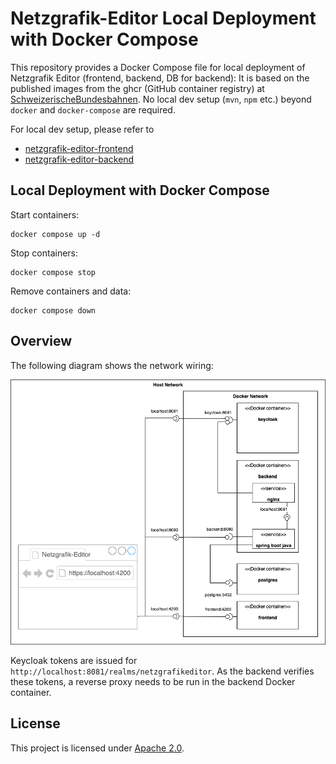 # Netzgrafik-Editor Local Deployment with Docker Compose

This repository provides a Docker Compose file for local deployment of Netzgrafik Editor (frontend, backend, DB for backend):
It is based on the published images from the ghcr (GitHub container registry) at
[SchweizerischeBundesbahnen](https://github.com/orgs/SchweizerischeBundesbahnen/packages).
No local dev setup (`mvn`, `npm` etc.) beyond `docker` and `docker-compose` are required.

For local dev setup, please refer to

* [netzgrafik-editor-frontend](https://github.com/SchweizerischeBundesbahnen/netzgrafik-editor-frontend)
* [netzgrafik-editor-backend](https://github.com/SchweizerischeBundesbahnen/netzgrafik-editor-backend)

## Local Deployment with Docker Compose

Start containers:

```shell
docker compose up -d
```

Stop containers:

```shell
docker compose stop 
```

Remove containers and data:

```shell
docker compose down 
```

## Overview

The following diagram shows the network wiring:

![Overview](./images/docker_compose.png)

Keycloak tokens are issued for `http://localhost:8081/realms/netzgrafikeditor`.
As the backend verifies these tokens, a reverse proxy needs to be run in the backend Docker container.

## License

This project is licensed under [Apache 2.0](LICENSE).

